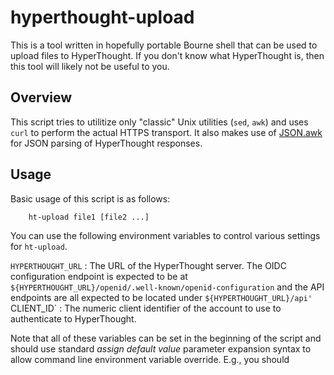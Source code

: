 # hyperthought-upload

This is a tool written in hopefully portable Bourne shell that can be used
to upload files to HyperThought.  If you don't know what HyperThought is,
then this tool will likely not be useful to you.

## Overview

This script tries to utilitize only "classic" Unix utilities (`sed`, `awk`)
and uses `curl` to perform the actual HTTPS transport.  It also makes use
of [JSON.awk](https://github.com/step-/JSON.awk) for JSON parsing of
HyperThought responses.

## Usage

Basic usage of this script is as follows:

```
	ht-upload file1 [file2 ...]
```

You can use the following environment variables to control various settings
for `ht-upload`.

`HYPERTHOUGHT_URL`
: The URL of the HyperThought server.  The OIDC configuration endpoint is
  expected to be at `${HYPERTHOUGHT_URL}/openid/.well-known/openid-configuration`
  and the API endpoints are all expected to be located under
  `${HYPERTHOUGHT_URL}/api'
`CLIENT_ID`
: The numeric client identifier of the account to use to authenticate to
  HyperThought.

Note that all of these variables can be set in the beginning of the
script and should use standard *assign default value* parameter
expansion syntax to allow command line environment variable override.
E.g., you should
